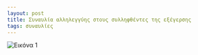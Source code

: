 ```yaml
---
layout: post
title: Συναυλία αλληλεγγύης στους συλληφθέντες της εξέγερσης
tags: συναυλίες
---
```


![Εικόνα 1](https://chief.github.io/public/images/lives/04-04-2009.jpg)
